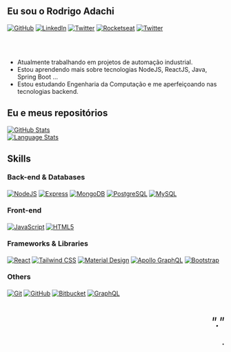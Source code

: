 ## Eu sou o Rodrigo Adachi

<div>
 <a href = "https://github.com/rodrigoadachi"><img alt="GitHub" src="https://img.shields.io/badge/GitHub-181717?style=for-the-badge&logo=GitHub&logoColor=white" /></a>
 <a href = "https://www.linkedin.com/in/rodrigoadachi/"><img alt="LinkedIn" src="https://img.shields.io/badge/LinkedIn-0A66C2?style=for-the-badge&logo=LinkedIn&logoColor=white" /></a>
 <a href = "https://twitter.com/rodrigoadachi"><img alt="Twitter" src="https://img.shields.io/badge/Twitter-1DA1F2?style=for-the-badge&logo=Twitter&logoColor=white" /></a>
 <a href = "https://app.rocketseat.com.br/me/me/rodrigo-adachi-1567343364"><img alt="Rocketseat" src="https://img.shields.io/badge/Rocketseat-1E4174?style=for-the-badge&logo=data:image/png;base64,iVBORw0KGgoAAAANSUhEUgAAABAAAAAQCAMAAAAoLQ9TAAAALVBMVEVHcExxWsF0XMJzXMJxWcFsUsD///9jRrzY0u6Xh9Gsn9n39fyMecy0qd2bjNJWBT0WAAAABHRSTlMA2Do606wF2QAAAGlJREFUGJVdj1cWwCAIBLEsRU3uf9xobDH8+GZwUYi8i6ucJwrxKE+7D0G9Q4vlYqtmCSjndr4CgCgzlyFgfKfKCVO0LrPKjmiqMxGXkJwNnXskqWG+1oSM+BSwD8f29YLNjvx/OQrn+g99oQSoNmt3PgAAAABJRU5ErkJggg==&logoColor=white" /></a>
 <a href = "mailto:adachi.rodrigo@gmail.com"><img alt="Twitter" src="https://img.shields.io/badge/Gmail-EA4335?style=for-the-badge&logo=Gmail&logoColor=white" /></a>
</div>

<br /><br />

-   Atualmente trabalhando em projetos de automação industrial.
-   Estou aprendendo mais sobre tecnologias NodeJS, ReactJS, Java, Spring Boot ...
-   Estou estudando Engenharia da Computação e me aperfeiçoando nas tecnologias backend.

<h2 style="border: none !important">Eu e meus repositórios</h2>
<div>
 <div><a href="#"><img alt="GitHub Stats" src="https://github-readme-stats.vercel.app/api?username=rodrigoadachi&show_icons=true&hide_border=true&theme=dark" /></a></div>

 <div><a href="#"><img alt="Language Stats" src="https://github-readme-stats.vercel.app/api/top-langs/?username=rodrigoadachi&layout=compact&theme=dark&hide_border=true" /></a></div>
</div>

<div> 
 
 <h2 style="border: none !important">Skills</h2>

 <h3 style="margin: 20px 0;border: none !important">Back-end & Databases</h3><p />

 <div style="display: inline_block">
   <a href="https://nodejs.org/"><img src="https://img.shields.io/badge/NodeJS%20-%23339933.svg?&style=for-the-badge&logo=Node.js&logoColor=black" alt="NodeJS"/></a>
   <a href="https://expressjs.com/"><img src="https://img.shields.io/badge/ExpressJS%20-%23000000.svg?&style=for-the-badge&logo=Express&logoColor=white" alt="Express"/></a>
   <a href="https://www.mongodb.com/"><img src="https://img.shields.io/badge/MongoDB%20-%2347A248.svg?&style=for-the-badge&logo=MongoDB&logoColor=black" alt="MongoDB"/></a>
   <a href="https://www.postgresql.org/"><img src="https://img.shields.io/badge/PostgreSQL%20-%23339933.svg?&style=for-the-badge&logo=PostgreSQL&logoColor=black" alt="PostgreSQL"/></a>
   <a href="https://www.mysql.com/"><img src="https://img.shields.io/badge/MySQL%20-%234479A1.svg?&style=for-the-badge&logo=MySQL&logoColor=black" alt="MySQL"/></a>
 </div></p>

 <h3 style="margin: 20px 0;border: none !important">Front-end</h3><p />

 <div style="display: inline_block">
   <a href="https://www.javascript.com/"><img src="https://img.shields.io/badge/JavaScript%20-%23F7DF1E.svg?&style=for-the-badge&logo=JavaScript&logoColor=black" alt="JavaScript"/></a>
   <a href="https://html.com/"><img src="https://img.shields.io/badge/HTML5%20-%23E34F26.svg?&style=for-the-badge&logo=HTML5&logoColor=black" alt="HTML5"/></a>
 </div></p>

 <h3 style="margin: 20px 0;border: none !important">Frameworks & Libraries</h3><p />

 <div style="display: inline_block">
   <a href="https://reactjs.org/"><img src="https://img.shields.io/badge/React%20-%2361DAFB.svg?&style=for-the-badge&logo=React&logoColor=black" alt="React"/></a>
   <a href="https://tailwindcss.com/"><img src="https://img.shields.io/badge/Tailwind CSS%20-%2306B6D4.svg?&style=for-the-badge&logo=Tailwind CSS&logoColor=black" alt="Tailwind CSS"/></a>
   <a href="https://mui.com/"><img src="https://img.shields.io/badge/Material Design%20-%23757575.svg?&style=for-the-badge&logo=Material Design&logoColor=white" alt="Material Design"/></a>
   <a href="https://www.apollographql.com/"><img src="https://img.shields.io/badge/Apollo GraphQL%20-%23311C87.svg?&style=for-the-badge&logo=Apollo GraphQL&logoColor=white" alt="Apollo GraphQL"/></a>
   <a href="https://getbootstrap.com/"><img src="https://img.shields.io/badge/Bootstrap%20-%237952B3.svg?&style=for-the-badge&logo=Bootstrap&logoColor=black" alt="Bootstrap"/></a>
 </div></p>

 <h3 style="margin: 20px 0;border: none !important">Others</h3><p />

 <div style="display: inline_block">
   <a href="https://git-scm.com/"><img src="https://img.shields.io/badge/Git%20-%23F05032.svg?&style=for-the-badge&logo=Git&logoColor=white" alt="Git"/></a>
   <a href="https://github.com/"><img src="https://img.shields.io/badge/GitHub%20-%23181717.svg?&style=for-the-badge&logo=GitHub&logoColor=white" alt="GitHub"/></a>
   <a href="https://bitbucket.org/"><img src="https://img.shields.io/badge/Bitbucket%20-%230052CC.svg?&style=for-the-badge&logo=Bitbucket&logoColor=white" alt="Bitbucket"/></a>
   <a href="https://graphql.org/"><img src="https://img.shields.io/badge/GraphQL%20-%23E10098.svg?&style=for-the-badge&logo=GraphQL&logoColor=white" alt="GraphQL"/></a>
 </div>

</div>

<div style="margin: 40px 0; text-align: right;" align="right">
 <em style="font-size: 30px">"."</em>
 <p style="font-size: 18px; font-weight: bold;">.</p>
</div>
